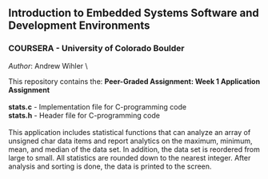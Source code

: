 ## Introduction to Embedded Systems Software and Development Environments
### COURSERA - University of Colorado Boulder

*Author*: Andrew Wihler \

This repository contains the: 
**Peer-Graded Assignment: Week 1 Application Assignment** \
\
**stats.c** - Implementation file for C-programming code \
**stats.h** - Header file for C-programming code \
\
This application includes statistical functions that can analyze an array of unsigned char data items and report analytics on the maximum, minimum, mean, and median of the data set. In addition, the data set is reordered from large to small. All statistics are rounded down to the nearest integer. After analysis and sorting is done, the data is printed to the screen.
